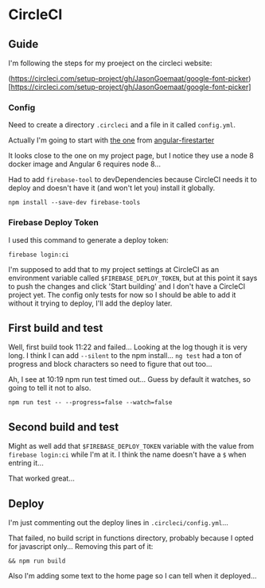 # CircleCI

## Guide

I'm following the steps for my proeject on the circleci website:

(https://circleci.com/setup-project/gh/JasonGoemaat/google-font-picker)[https://circleci.com/setup-project/gh/JasonGoemaat/google-font-picker]

### Config

Need to create a directory `.circleci` and a file in it called `config.yml`.

Actually I'm going to start with [the one](https://github.com/codediodeio/angular-firestarter/blob/master/.circleci/config.yml) from [angular-firestarter](https://github.com/codediodeio/angular-firestarter)

It looks close to the one on my project page, but I notice they use a node 8
docker image and Angular 6 requires node 8...

Had to add `firebase-tool` to devDependencies because CircleCI needs it to
deploy and doesn't have it (and won't let you) install it globally.

    npm install --save-dev firebase-tools

### Firebase Deploy Token

I used this command to generate a deploy token:

    firebase login:ci

I'm supposed to add that to my project settings at CircleCI as an environment
variable called `$FIREBASE_DEPLOY_TOKEN`, but at this point it says to push the
changes and click 'Start building' and I don't have a CircleCI project yet.
The config only tests for now so I should be able to add it without it
trying to deploy, I'll add the deploy later.

## First build and test

Well, first build took 11:22 and failed...  Looking at the log though it is
very long.  I think I can add `--silent` to the npm install...  `ng test`
had a ton of progress and block characters so need to figure that out too...

Ah, I see at 10:19 npm run test timed out...  Guess by default it watches,
so going to tell it not to also.

    npm run test -- --progress=false --watch=false

## Second build and test

Might as well add that `$FIREBASE_DEPLOY_TOKEN` variable with the value from
`firebase login:ci` while I'm at it.  I think the name doesn't have a
`$` when entring it...

That worked great...

## Deploy

I'm just commenting out the deploy lines in `.circleci/config.yml`...

That failed, no build script in functions directory, probably because
I opted for javascript only...  Removing this part of it:

    && npm run build

Also I'm adding some text to the home page so I can tell when it deployed...
